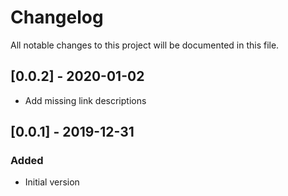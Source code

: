 # Changelog

All notable changes to this project will be documented in this file.

## [0.0.2] - 2020-01-02

- Add missing link descriptions

## [0.0.1] - 2019-12-31

### Added

- Initial version
